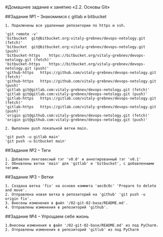 #Домашнее задание к занятию «2.2. Основы Git»


##Задание №1 – Знакомимся с gitlab и bitbucket
 
    1. Подключены все удаленные репозитории по https и ssh.

	'git remote -v'
	'bitbucket	git@bitbucket.org:vitaly-grebnev/devops-netology.git (fetch)'
	'bitbucket	git@bitbucket.org:vitaly-grebnev/devops-netology.git (push)'
	'bitbucket-https	https://bitbucket.org/vitaly-grebnev/devops-netology.git (fetch)'
	'bitbucket-https	https://bitbucket.org/vitaly-grebnev/devops-netology.git (push)'
	'github-https	https://github.com/vitaly-grebnev/devops-netology.git (fetch)'
	'github-https	https://github.com/vitaly-grebnev/devops-netology.git (push)'
	'gitlab	git@gitlab.com:vitaly-grebnev/devops-netology.git (fetch)'
	'gitlab	git@gitlab.com:vitaly-grebnev/devops-netology.git (push)'
	'gitlab-https	https://gitlab.com/vitaly-grebnev/devops-netology.git (fetch)'
	'gitlab-https	https://gitlab.com/vitaly-grebnev/devops-netology.git (push)'
	'origin	git@github.com:vitaly-grebnev/devops-netology.git (fetch)'
	'origin	git@github.com:vitaly-grebnev/devops-netology.git (push)'

    2. Выполнен push локальной ветки main.

	'git push -u gitlab main'
	'git push -u bitbucket main'

##Задание №2 – Теги

    1. Добавлен лекговесный тэг 'v0.0' и аннотированный тэг 'v0.1'
    2. Обновлены ветки 'main' для 'gitlab' и 'bitbucket', с добавленными тегами.
    

##Задание №3 – Ветки

    1. Создана ветка 'fix' на основе коммита 'aec8c0c' 'Prepare to delete and move'.
    2. Отправлена новая ветка в репозиторий на 'github' 'git push -u origin fix'.
    3. Внесены изменения в файл '/02-git-02-base/README.md'.
    4. Отправлены изменения в репозиторий 'github'.


##Задание №4 – Упрощаем себе жизнь

    1.Внесены изменения в файл '/02-git-02-base/README.md' из под PyCharm.
    2. Отправлены изменения в репозиторий 'gitlub' из под PyCharm
